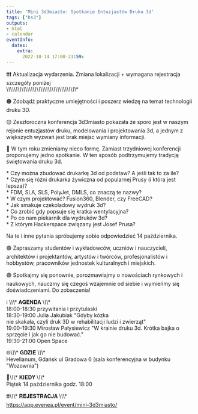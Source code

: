 ```yaml
---
title: 'Mini 3d3miasto: Spotkanie Entuzjastów Druku 3d'
tags: ["hs3"]
outputs:
- html
- calendar
eventInfo:
  dates:
    extra:
      2022-10-14 17:00-23:59:
---
```

❗❗❗ Aktualizacja wydarzenia. Zmiana lokalizacji + wymagana rejestracja szczegóły poniżej  
\\*\\*\\*\\*\\*\\*\\*\\*\\*\\*\\*\\*\\*\\*\\*\\*\\*\\*\\*\\*\\*\\*\\*\\*\\*\\*\\*\\*\\*\\*\\*\\*\\*\\*\\*\\*\\*

 🟠 Zdobądź praktyczne umiejętności i poszerz wiedzę na temat technologii druku 3D.

 🟡 Zeszłoroczna konferencja 3d3miasto pokazała że sporo jest w naszym rejonie entuzjastów druku, modelowania i projektowania 3d, a jednym z większych wyzwań jest brak miejsc wymiany informacji.

 🔵 W tym roku zmieniamy nieco formę. Zamiast trzydniowej konferencji proponujemy jedno spotkanie. W ten sposób podtrzymujemy tradycję świętowania druku 3d.

 \* Czy można zbudować drukarkę 3d od podstaw? A jeśli tak to za ile?  
\* Czym się różni drukarka żywiczna od popularnej Prusy (i która jest lepsza)?  
\* FDM, SLA, SLS, PolyJet, DMLS, co znaczą te nazwy?  
\* W czym projektować? Fusion360, Blender, czy FreeCAD?  
\* Jak smakuje czekoladowy wydruk 3d?  
\* Co zrobić gdy popsuje się kratka wentylacyjna?  
\* Po co nam piekarnik dla wydruków 3d?  
\* Z którym Hackerspace związany jest Josef Prusa?

 Na te i inne pytania spróbujemy sobie odpowiedzieć 14 października.

 🟢 Zapraszamy studentów i wykładowców, uczniów i nauczycieli, architektów i projektantów, artystów i twórców, profesjonalistów i hobbystów, pracowników jednostek kulturalnych i miejskich.

 🟣 Spotkajmy się ponownie, porozmawiajmy o nowościach rynkowych i naukowych, nauczmy się czegoś wzajemnie od siebie i wymieńmy się doświadczeniami. Do zobaczenia!

 ℹ \\*\\*\\* 𝐀𝐆𝐄𝐍𝐃𝐀 \\*\\*\\*  
18:00-18:30 przywitania i przytulaski  
18:30-19:00 Julia Jakubiak "Gdyby kózka  
nie skakała, czyli druk 3D w rehabilitacji ludzi i zwierząt"  
19:00-19:30 Mirosław Pałysiewicz "W krainie druku 3d. Krótka bajka o sprzęcie i jak go nie budować."  
19:30-21:00 Open Space

 🌐\\*\\*\\* 𝐆𝐃𝐙𝐈𝐄 \\*\\*\\*  
Hevelianum, Gdańsk ul Gradowa 6 (sala konferencyjna w budynku "Wozownia")

 📅\\*\\*\\* 𝐊𝐈𝐄𝐃𝐘 \\*\\*\\*  
Piątek 14 października godz. 18:00

 ❗❗\\*\\*\\* 𝐑𝐄𝐉𝐄𝐒𝐓𝐑𝐀𝐂𝐉𝐀 \\*\\*\\*  
<https://app.evenea.pl/event/mini-3d3miasto/>

 
    